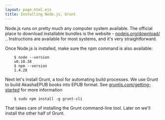 ```yaml
---
layout: page.html.ejs
title: Installing Node.js, Grunt
---
```



Node.js runs on pretty much any computer system available.  The official place to download installable bundles is the website - [nodejs.org/download/](http://nodejs.org/download/) ..  Instructions are available for most systems, and it's very straightforward.

Once Node.js is installed, make sure the npm command is also available:

```
    $ node --version
    v0.10.38
    $ npm --version
    1.4.28
```

Next let's install Grunt, a tool for automating build processes.  We use Grunt to build AkashaEPUB books into EPUB format.  See [gruntjs.com/getting-started](http://gruntjs.com/getting-started) for more information

```
    $ sudo npm install -g grunt-cli
```

That takes care of installing the Grunt command-line tool.  Later on we'll install the other half of Grunt.

